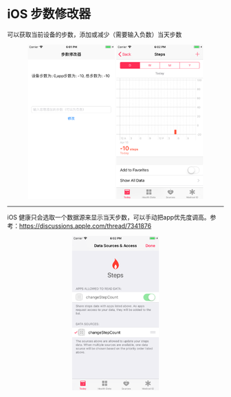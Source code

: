 # iOS 步数修改器

可以获取当前设备的步数，添加或减少（需要输入负数）当天步数

<center>

<img src="./images/18.01.50.png" width = "40%"/>

<img src="./images/18.02.02.png" width = "40%"/>

</center>

-----

iOS 健康只会选取一个数据源来显示当天步数，可以手动把app优先度调高。参考：<https://discussions.apple.com/thread/7341876>

<center>

<img src="./images/18.02.20.png" width = "40%" align=center/>

</center>
